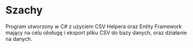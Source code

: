 # Szachy
Program utworzony w C# z użyciem CSV Helpera oraz Entity Framework mający na celu obsługę i eksport pliku CSV do bazy danych, oraz działanie na danych.
